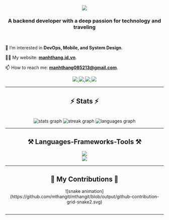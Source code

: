 <h1 align="center">
    <img src="https://readme-typing-svg.herokuapp.com/?font=Righteous&size=35&center=true&vCenter=true&width=500&height=70&duration=4000&lines=Hi+There!+👋;+I'm+Thang!;" />
</h1>

<h3 align="center">A backend developer with a deep passion for technology and traveling</h3>

<br/>


<div align="left">
 
 🔭 I’m interested in **DevOps, Mobile, and System Design**.

 👨‍💻 My website: **<a href="https://manhthang.id.vn" target="_blank">manhthang.id.vn</a>**.
  
 📫 How to reach me: **<a href="mailto:manhthang085213@gmail.com">manhthang085213@gmail.com</a>**.

 </div>

<div align="center"> 
  <a href="mailto:manhthang085213@gmail.com">
    <img src="https://img.shields.io/badge/Gmail-333333?style=for-the-badge&logo=gmail&logoColor=red" />
  </a>
  <a href="https://www.linkedin.com/in/mthangit" target="_blank">
    <img src="https://img.shields.io/badge/LinkedIn-0077B5?style=for-the-badge&logo=linkedin&logoColor=white" target="_blank" />
  </a>
  <a href="https://manhthang.id.vn" target="_blank">
     <img src="https://img.shields.io/badge/Portfolio-FF5722?style=for-the-badge&logo=todoist&logoColor=white" target="_blank" /> <!-- sqlite, safari, google-chrome are other good icon options -->
  </a>
    <a href="t.me/mthangit" target="_blank">
     <img src="https://img.shields.io/badge/Telegram-2CA5E0?style=for-the-badge&logo=telegram&logoColor=white" target="_blank" /> <!-- sqlite, safari, google-chrome are other good icon options -->
  </a>
</div>

 <hr/>



###
<h2 align="center">⚡ Stats ⚡</h2>
<br>
<div align="center" >
  <img src="https://github-readme-stats.vercel.app/api?username=mthangit&hide_title=false&show_icons=true&rank_icon=github&include_all_commits=true&count_private=true&disable_animations=false&theme=react&locale=en&hide_border=false&hide=stars,issues&show=prs_merged,prs_merged_percentage"alt="stats graph"  />
  <img  src="https://streak-stats.demolab.com?user=mthangit&locale=en&mode=daily&theme=react&hide_border=false&border_radius=5" alt="streak graph"  />
    <img src="https://github-readme-stats.vercel.app/api/top-langs?username=mthangit&locale=en&hide_title=false&layout=donut&langs_count=5&theme=react&hide_border=false&hide=HTML,CSS,SCSS,Blade&size_weight=0.5&count_weight=0.5" alt="languages graph"  />
<!--       <img width=325 align="center" src="https://github-readme-stats-salesp07.vercel.app/api/top-langs/?username=salesp07&hide=HTML&langs_count=8&layout=compact&theme=react&border_radius=10&size_weight=0.5&count_weight=0.5&exclude_repo=github-readme-stats" alt="top langs" /> -->
</div> 
<hr/>

<h2 align="center">⚒️ Languages-Frameworks-Tools ⚒️</h2>
<div align="center">
<p align="center">
    <img src="https://skillicons.dev/icons?i=js,html,css,py,cpp,cs,php,java,latex,git" /><br>
    <img src="https://skillicons.dev/icons?i=nodejs,react,typescript,firebase,mongodb,mysql,flask,laravel,github,docker,postman,androidstudio" /><br>
</p>
</div>
<hr/>

<div align="center">
  <h2>🐍 My Contributions 🐍</h2>
<!-- <img src="https://raw.githubusercontent.com/mthangit/mthangit/output/snake.svg" alt="Snake animation" />
   -->
    ![snake animation](https://github.com/mthangit/mthangit/blob/output/github-contribution-grid-snake2.svg)
  <br/><br/>
</div>
<hr/>

